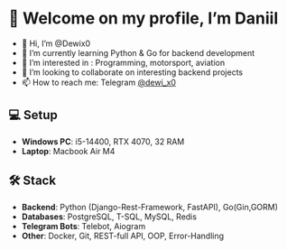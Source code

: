 # 👋 Welcome on my profile, I’m Daniil

- 👋 Hi, I’m @Dewix0
- 🌱 I’m currently learning Python & Go for backend development
- 🚙 I’m interested in : Programming, motorsport, aviation
- 💞️ I’m looking to collaborate on interesting backend projects
- 📫 How to reach me: Telegram [@dewi_x0](https://t.me/dewi_x0)

## 💻 Setup
- **Windows PC**: i5-14400, RTX 4070, 32 RAM
- **Laptop**: Macbook Air M4

## 🛠 Stack
- **Backend**: Python (Django-Rest-Framework, FastAPI), Go(Gin,GORM)
- **Databases**: PostgreSQL, T-SQL, MySQL, Redis
- **Telegram Bots**: Telebot, Aiogram
- **Other**: Docker, Git, REST-full API, OOP, Error-Handling
<!---
Dewix0/Dewix0 is a ✨ special ✨ repository because its `README.md` (this file) appears on your GitHub profile.
You can click the Preview link to take a look at your changes.
--->
